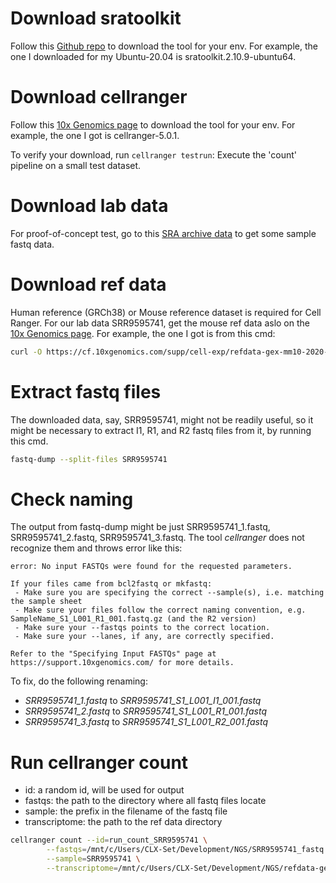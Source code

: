 # Download sratoolkit

Follow this [Github repo](https://github.com/ncbi/sra-tools) to download the tool for your env.
For example, the one I downloaded for my Ubuntu-20.04 is sratoolkit.2.10.9-ubuntu64.

# Download cellranger

Follow this [10x Genomics page](https://support.10xgenomics.com/single-cell-gene-expression/software/downloads/latest) to download the tool for your env.
For example, the one I got is cellranger-5.0.1.

To verify your download, run `cellranger testrun`: Execute the 'count' pipeline on a small test dataset.

# Download lab data

For proof-of-concept test, go to this [SRA archive data](https://trace.ncbi.nlm.nih.gov/Traces/sra/?run=SRR9595741) to get some sample fastq data.

# Download ref data

Human reference (GRCh38) or Mouse reference dataset is required for Cell Ranger. For our lab data SRR9595741, get the mouse ref data aslo on the [10x Genomics page](https://support.10xgenomics.com/single-cell-gene-expression/software/downloads/latest). For example, the one I got is from this cmd:

```bash
curl -O https://cf.10xgenomics.com/supp/cell-exp/refdata-gex-mm10-2020-A.tar.gz
```

# Extract fastq files

The downloaded data, say, SRR9595741, might not be readily useful, so it might be necessary to extract I1, R1, and R2 fastq files from it, by running this cmd.

```bash
fastq-dump --split-files SRR9595741
```

# Check naming

The output from fastq-dump might be just SRR9595741_1.fastq, SRR9595741_2.fastq, SRR9595741_3.fastq. The tool *cellranger* does not recognize them and throws error like this:

```
error: No input FASTQs were found for the requested parameters.

If your files came from bcl2fastq or mkfastq:
 - Make sure you are specifying the correct --sample(s), i.e. matching the sample sheet
 - Make sure your files follow the correct naming convention, e.g. SampleName_S1_L001_R1_001.fastq.gz (and the R2 version)
 - Make sure your --fastqs points to the correct location.
 - Make sure your --lanes, if any, are correctly specified.

Refer to the "Specifying Input FASTQs" page at https://support.10xgenomics.com/ for more details.
```

To fix, do the following renaming:

* *SRR9595741_1.fastq* to *SRR9595741_S1_L001_I1_001.fastq*
* *SRR9595741_2.fastq* to *SRR9595741_S1_L001_R1_001.fastq*
* *SRR9595741_3.fastq* to *SRR9595741_S1_L001_R2_001.fastq*

# Run cellranger count

* id: a random id, will be used for output
* fastqs: the path to the directory where all fastq files locate
* sample: the prefix in the filename of the fastq file
* transcriptome: the path to the ref data directory

```bash
cellranger count --id=run_count_SRR9595741 \
        --fastqs=/mnt/c/Users/CLX-Set/Development/NGS/SRR9595741_fastq \
        --sample=SRR9595741 \
        --transcriptome=/mnt/c/Users/CLX-Set/Development/NGS/refdata-gex-mm10-2020-A
```

